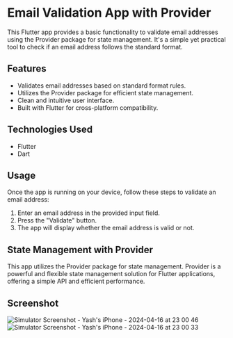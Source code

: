 # Email Validation App with Provider

This Flutter app provides a basic functionality to validate email addresses using the Provider package for state management. It's a simple yet practical tool to check if an email address follows the standard format.

## Features

- Validates email addresses based on standard format rules.
- Utilizes the Provider package for efficient state management.
- Clean and intuitive user interface.
- Built with Flutter for cross-platform compatibility.

## Technologies Used
- Flutter
- Dart

  
## Usage

Once the app is running on your device, follow these steps to validate an email address:

1. Enter an email address in the provided input field.
2. Press the "Validate" button.
3. The app will display whether the email address is valid or not.

## State Management with Provider

This app utilizes the Provider package for state management. Provider is a powerful and flexible state management solution for Flutter applications, offering a simple API and efficient performance.

## Screenshot
![Simulator Screenshot - Yash's iPhone - 2024-04-16 at 23 00 46](https://github.com/YashLakhwani99/Email-Validation-App/assets/110691495/e71a860d-96d3-4d79-ab78-46331ce9db91)
![Simulator Screenshot - Yash's iPhone - 2024-04-16 at 23 00 33](https://github.com/YashLakhwani99/Email-Validation-App/assets/110691495/8e0359c0-c9b5-4c12-83fd-0f7422c9a4e0)



